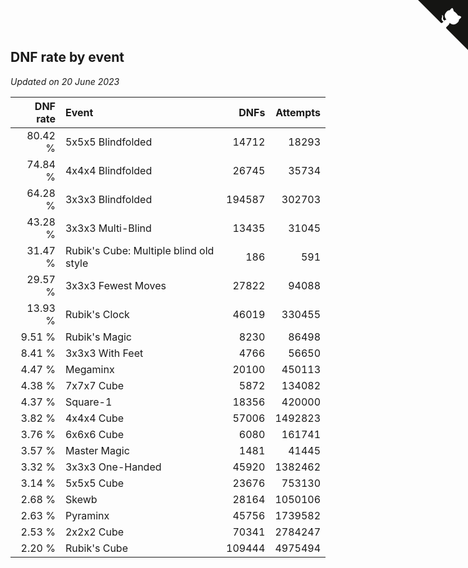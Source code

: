 ## DNF rate by event

*Updated on 20 June 2023*

| DNF rate | Event | DNFs | Attempts |
| ---: | :--- | ---: | ---: |
| 80.42 % | 5x5x5 Blindfolded | 14712 | 18293 |
| 74.84 % | 4x4x4 Blindfolded | 26745 | 35734 |
| 64.28 % | 3x3x3 Blindfolded | 194587 | 302703 |
| 43.28 % | 3x3x3 Multi-Blind | 13435 | 31045 |
| 31.47 % | Rubik's Cube: Multiple blind old style | 186 | 591 |
| 29.57 % | 3x3x3 Fewest Moves | 27822 | 94088 |
| 13.93 % | Rubik's Clock | 46019 | 330455 |
| 9.51 % | Rubik's Magic | 8230 | 86498 |
| 8.41 % | 3x3x3 With Feet | 4766 | 56650 |
| 4.47 % | Megaminx | 20100 | 450113 |
| 4.38 % | 7x7x7 Cube | 5872 | 134082 |
| 4.37 % | Square-1 | 18356 | 420000 |
| 3.82 % | 4x4x4 Cube | 57006 | 1492823 |
| 3.76 % | 6x6x6 Cube | 6080 | 161741 |
| 3.57 % | Master Magic | 1481 | 41445 |
| 3.32 % | 3x3x3 One-Handed | 45920 | 1382462 |
| 3.14 % | 5x5x5 Cube | 23676 | 753130 |
| 2.68 % | Skewb | 28164 | 1050106 |
| 2.63 % | Pyraminx | 45756 | 1739582 |
| 2.53 % | 2x2x2 Cube | 70341 | 2784247 |
| 2.20 % | Rubik's Cube | 109444 | 4975494 |


<a href="https://github.com/jonatanklosko/wca_statistics" class="github-corner" aria-label="View source on Github"><svg width="80" height="80" viewBox="0 0 250 250" style="fill:#151513; color:#fff; position: absolute; top: 0; border: 0; right: 0;" aria-hidden="true"><path d="M0,0 L115,115 L130,115 L142,142 L250,250 L250,0 Z"></path><path d="M128.3,109.0 C113.8,99.7 119.0,89.6 119.0,89.6 C122.0,82.7 120.5,78.6 120.5,78.6 C119.2,72.0 123.4,76.3 123.4,76.3 C127.3,80.9 125.5,87.3 125.5,87.3 C122.9,97.6 130.6,101.9 134.4,103.2" fill="currentColor" style="transform-origin: 130px 106px;" class="octo-arm"></path><path d="M115.0,115.0 C114.9,115.1 118.7,116.5 119.8,115.4 L133.7,101.6 C136.9,99.2 139.9,98.4 142.2,98.6 C133.8,88.0 127.5,74.4 143.8,58.0 C148.5,53.4 154.0,51.2 159.7,51.0 C160.3,49.4 163.2,43.6 171.4,40.1 C171.4,40.1 176.1,42.5 178.8,56.2 C183.1,58.6 187.2,61.8 190.9,65.4 C194.5,69.0 197.7,73.2 200.1,77.6 C213.8,80.2 216.3,84.9 216.3,84.9 C212.7,93.1 206.9,96.0 205.4,96.6 C205.1,102.4 203.0,107.8 198.3,112.5 C181.9,128.9 168.3,122.5 157.7,114.1 C157.9,116.9 156.7,120.9 152.7,124.9 L141.0,136.5 C139.8,137.7 141.6,141.9 141.8,141.8 Z" fill="currentColor" class="octo-body"></path></svg></a><style>.github-corner:hover .octo-arm{animation:octocat-wave 560ms ease-in-out}@keyframes octocat-wave{0%,100%{transform:rotate(0)}20%,60%{transform:rotate(-25deg)}40%,80%{transform:rotate(10deg)}}@media (max-width:500px){.github-corner:hover .octo-arm{animation:none}.github-corner .octo-arm{animation:octocat-wave 560ms ease-in-out}}</style>
